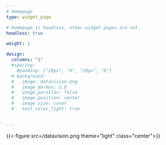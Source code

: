 ```yaml
---
# Homepage
type: widget_page

# Homepage is headless, other widget pages are not.
headless: true

weight: 1

design:
  columns: "1"
  #spacing:
    #padding: ["20px", "0", "20px", "0"]
  # background:
  #   image: datavision.png
  #   image_darken: 2.0
  #   image_parallax: false
  #   image_position: center
  #   image_size: cover
  #   text_color_light: true


---
```


{{< figure src=/datavision.png theme="light" class="center">}} 